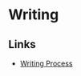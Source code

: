 # Writing

## Links

- [Writing Process](https://www.julian.com/guide/write/first-draft-writing-process)
